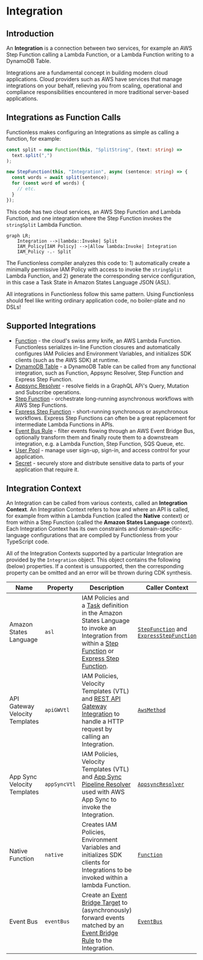 # Integration

## Introduction

An **Integration** is a connection between two services, for example an AWS Step Function calling a Lambda Function, or a Lambda Function writing to a DynamoDB Table.

Integrations are a fundamental concept in building modern cloud applications. Cloud providers such as AWS have services that manage integrations on your behalf, relieving you from scaling, operational and compliance responsibilities encountered in more traditional server-based applications.

## Integrations as Function Calls

Functionless makes configuring an Integrations as simple as calling a function, for example:

```ts
const split = new Function(this, "SplitString", (text: string) =>
  text.split(",")
);

new StepFunction(this, "Integration", async (sentence: string) => {
  const words = await split(sentence);
  for (const word of words) {
    // etc.
  }
});
```

This code has two cloud services, an AWS Step Function and Lambda Function, and one integration where the Step Function invokes the `stringSplit` Lambda Function.

```mermaid
graph LR;
    Integration -->|lambda::Invoke| Split
    IAM_Policy[IAM Policy] -->|Allow lambda:Invoke| Integration
    IAM_Policy -.- Split
```

The Functionless compiler analyzes this code to: 1) automatically create a minimally permissive IAM Policy with access to invoke the `stringSplit` Lambda Function, and 2) generate the corresponding service configuration, in this case a Task State in Amazon States Language JSON (ASL).

All integrations in Functionless follow this same pattern. Using Functionless should feel like writing ordinary application code, no boiler-plate and no DSLs!

## Supported Integrations

- [Function](../function) - the cloud's swiss army knife, an AWS Lambda Function. Functionless serializes in-line Function closures and automatically configures IAM Policies and Environment Variables, and initializes SDK clients (such as the AWS SDK) at runtime.
- [DynamoDB Table](../table.md) - a DynamoDB Table can be called from any functional integration, such as Function, Appsync Resolver, Step Function and Express Step Function.
- [Appsync Resolver](../appsync) - resolve fields in a GraphQL APi's Query, Mutation and Subscribe operations.
- [Step Function](../step-function/index.md#standard-step-function) - orchestrate long-running asynchronous workflows with AWS Step Functions.
- [Express Step Function](../step-function/index.md#express-step-function) - short-running synchronous or asynchronous workflows. Express Step Functions can often be a great replacement for intermediate Lambda Functions in APIs.
- [Event Bus Rule](../event-bridge/event-bus.md) - filter events flowing through an AWS Event Bridge Bus, optionally transform them and finally route them to a downstream integration, e.g. a Lambda Function, Step Function, SQS Queue, etc.
- [User Pool](../user-pool.md) - manage user sign-up, sign-in, and access control for your application.
- [Secret](../secret.md) - securely store and distribute sensitive data to parts of your application that require it.

## Integration Context

An Integration can be called from various contexts, called an **Integration Context**. An Integration Context refers to how and where an API is called, for example from within a Lambda Function (called the **Native** context) or from within a Step Function (called the **Amazon States Language** context). Each Integration Context has its own constraints and domain-specific-language configurations that are compiled by Functionless from your TypeScript code.

All of the Integration Contexts supported by a particular Integration are provided by the `Integration` object. This object contains the following (below) properties. If a context is unsupported, then the corresponding property can be omitted and an error will be thrown during CDK synthesis.

| Name                           | Property     | Description                                                                                                                                                                                                                                                                                                                         | Caller Context                                                                                                                                                                      | Interface                                                                                   |
| ------------------------------ | ------------ | ----------------------------------------------------------------------------------------------------------------------------------------------------------------------------------------------------------------------------------------------------------------------------------------------------------------------------------- | ----------------------------------------------------------------------------------------------------------------------------------------------------------------------------------- | ------------------------------------------------------------------------------------------- |
| Amazon States Language         | `asl`        | IAM Policies and a [Task](https://docs.aws.amazon.com/step-functions/latest/dg/amazon-states-language-task-state.html) definition in the Amazon States Language to invoke an Integration from within a [Step Function](../step-function#standard-step-function) or [Express Step Function](../step-function#express-step-function). | [`StepFunction`](../../api/aws-stepfunctions-constructs/classes/StepFunction.md) and [`ExpressStepFunction`](../../api/aws-stepfunctions-constructs/classes/ExpressStepFunction.md) | [None](https://github.com/functionless/functionless/issues/197)                             |
| API Gateway Velocity Templates | `apiGWVtl`   | IAM Policies, Velocity Templates (VTL) and [REST API Gateway Integration](https://docs.aws.amazon.com/apigateway/latest/developerguide/how-to-integration-settings.html) to handle a HTTP request by calling an Integration.                                                                                                        | [`AwsMethod`](../../api/aws-apigateway-constructs/classes/AwsMethod.md)                                                                                                             | [`AppSyncVtlIntegration`](../../api/aws-appsync/interfaces/AppSyncVtlIntegration.md)        |
| App Sync Velocity Templates    | `appSyncVtl` | IAM Policies, Velocity Templates (VTL) and [App Sync Pipeline Resolver](https://docs.aws.amazon.com/appsync/latest/devguide/tutorials.html) used with AWS App Sync to invoke the Integration.                                                                                                                                       | [`AppsyncResolver`](../../api/aws-appsync-constructs/classes/AppsyncResolver.md)                                                                                                    | [`AppSyncVtlIntegration`](../../api/aws-appsync/interfaces/AppSyncVtlIntegration.md)        |
| Native Function                | `native`     | Creates IAM Policies, Environment Variables and initializes SDK clients for Integrations to be invoked within a lambda Function.                                                                                                                                                                                                    | [`Function`](../../api/aws-lambda-constructs/classes/Function.md)                                                                                                                   | [`NativeIntegration`](../../api/aws-lambda/interfaces/NativeIntegration.md)                 |
| Event Bus                      | `eventBus`   | Create an [Event Bridge Target](https://docs.aws.amazon.com/eventbridge/latest/userguide/eb-targets.html) to (asynchronously) forward events matched by an [Event Bridge Rule](https://docs.aws.amazon.com/eventbridge/latest/userguide/eb-rules.html) to the Integration.                                                          | [`EventBus`](../../api/aws-events-constructs/classes/EventBus.md)                                                                                                                   | [`EventBusTargetIntegration`](../../api/aws-events/interfaces/EventBusTargetIntegration.md) |
